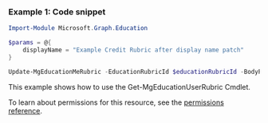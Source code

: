 ### Example 1: Code snippet

```powershellImport-Module Microsoft.Graph.Education

$params = @{
	displayName = "Example Credit Rubric after display name patch"
}

Update-MgEducationMeRubric -EducationRubricId $educationRubricId -BodyParameter $params
```
This example shows how to use the Get-MgEducationUserRubric Cmdlet.
To learn about permissions for this resource, see the [permissions reference](/graph/permissions-reference).

